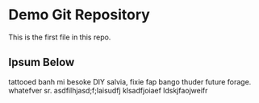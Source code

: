 # Demo Git Repository

This is the first file in this repo.

## Ipsum Below

tattooed banh mi besoke DIY salvia, fixie fap bango thuder future forage. whatefver sr. asdfilhjasd;f;laisudfj klsadfjoiaef ldskjfaojweifr
